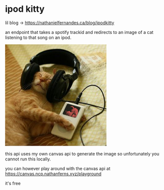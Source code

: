# ipod kitty

lil blog -> https://nathanielfernandes.ca/blog/ipodkitty

an endpoint that takes a spotify trackid and redirects to an image
of a cat listening to that song on an ipod.

![ipod kitty](example.png)

this api uses my own canvas api to generate the image so unfortunately you cannot run this locally.

you can however play around with the canvas api at https://canvas.ncp.nathanferns.xyz/playground

it's free
